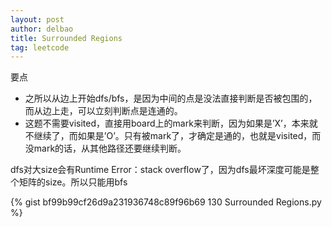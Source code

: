 ```yaml
---
layout: post
author: delbao
title: Surrounded Regions
tag: leetcode
---
```


要点
 
- 之所以从边上开始dfs/bfs，是因为中间的点是没法直接判断是否被包围的，而从边上走，可以立刻判断点是连通的。
- 这题不需要visited，直接用board上的mark来判断，因为如果是’X’，本来就不继续了，而如果是’O’。只有被mark了，才确定是通的，也就是visited，而没mark的话，从其他路径还要继续判断。
 
dfs对大size会有Runtime Error：stack overflow了，因为dfs最坏深度可能是整个矩阵的size。所以只能用bfs


{% gist bf99b99cf26d9a231936748c89f96b69 130 Surrounded Regions.py %}
